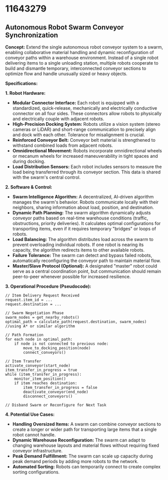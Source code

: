 # 11643279

## Autonomous Robot Swarm Conveyor Synchronization

**Concept:** Extend the single autonomous robot conveyor system to a swarm, enabling collaborative material handling and dynamic reconfiguration of conveyor paths within a warehouse environment. Instead of a single robot delivering items to a single unloading station, multiple robots cooperate to build and dismantle temporary, interconnected conveyor sections to optimize flow and handle unusually sized or heavy objects.

**Specifications:**

**1. Robot Hardware:**

*   **Modular Connector Interface:** Each robot is equipped with a standardized, quick-release, mechanically and electrically conductive connector on all four sides. These connectors allow robots to physically and electrically couple with adjacent robots.
*   **High-Precision Docking System:** Robots utilize a vision system (stereo cameras or LiDAR) and short-range communication to precisely align and dock with each other. Tolerance for misalignment is crucial.
*   **Reinforced Conveyor Belt:** Conveyor belt material is strengthened to withstand combined loads from adjacent robots.
*   **Omnidirectional Movement:** Robots incorporate omnidirectional wheels or mecanum wheels for increased maneuverability in tight spaces and during docking.
*   **Load Distribution Sensors:**  Each robot includes sensors to measure the load being transferred through its conveyor section. This data is shared with the swarm's central control.

**2. Software & Control:**

*   **Swarm Intelligence Algorithm:** A decentralized, AI-driven algorithm manages the swarm's behavior.  Robots communicate locally with their neighbors, sharing information about load, position, and destination.
*   **Dynamic Path Planning:**  The swarm algorithm dynamically adjusts conveyor paths based on real-time warehouse conditions (traffic, obstructions, priority deliveries).  It calculates optimal configurations for transporting items, even if it requires temporary "bridges" or loops of robots.
*   **Load Balancing:**  The algorithm distributes load across the swarm to prevent overloading individual robots.  If one robot is nearing its capacity, the algorithm redirects items to other available robots.
*   **Failure Tolerance:**  The swarm can detect and bypass failed robots, automatically reconfiguring the conveyor path to maintain material flow.
*   **Master/Slave Protocol (Optional):**  A designated "master" robot could serve as a central coordination point, but communication should remain peer-to-peer whenever possible for increased resilience.

**3. Operational Procedure (Pseudocode):**

```
// Item Delivery Request Received
request.item_id = ...
request.destination = ...

// Swarm Negotiation Phase
swarm_nodes = get_nearby_robots()
optimal_path = calculate_path(request.destination, swarm_nodes) //using A* or similar algorithm

// Path Formation
for each node in optimal_path:
    if node is not connected to previous node:
        move_to_docking_position(node)
        connect_conveyors()

// Item Transfer
activate_conveyor(start_node)
item_transfer_in_progress = true
while (item_transfer_in_progress):
    monitor_item_position()
    if item reaches destination:
        item_transfer_in_progress = false
        deactivate_conveyor(end_node)
        disconnect_conveyors()

// Disband Swarm or Reconfigure for Next Task
```

**4. Potential Use Cases:**

*   **Handling Oversized Items:** A swarm can combine conveyor sections to create a longer or wider path for transporting large items that a single robot cannot handle.
*   **Dynamic Warehouse Reconfiguration:**  The swarm can adapt to changing warehouse layouts and material flows without requiring fixed conveyor infrastructure.
*   **Peak Demand Fulfillment:**  The swarm can scale up capacity during peak demand periods by adding more robots to the network.
*   **Automated Sorting:** Robots can temporarily connect to create complex sorting configurations.